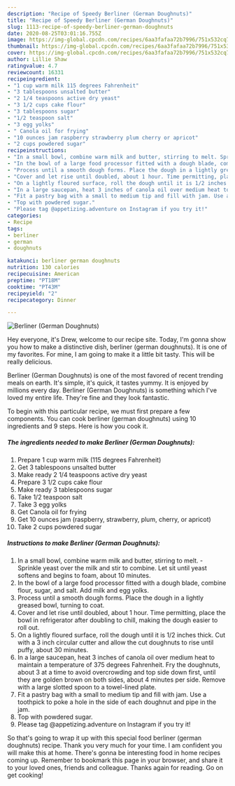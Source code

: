 ```yaml
---
description: "Recipe of Speedy Berliner (German Doughnuts)"
title: "Recipe of Speedy Berliner (German Doughnuts)"
slug: 1113-recipe-of-speedy-berliner-german-doughnuts
date: 2020-08-25T03:01:16.755Z
image: https://img-global.cpcdn.com/recipes/6aa3fafaa72b7996/751x532cq70/berliner-german-doughnuts-recipe-main-photo.jpg
thumbnail: https://img-global.cpcdn.com/recipes/6aa3fafaa72b7996/751x532cq70/berliner-german-doughnuts-recipe-main-photo.jpg
cover: https://img-global.cpcdn.com/recipes/6aa3fafaa72b7996/751x532cq70/berliner-german-doughnuts-recipe-main-photo.jpg
author: Lillie Shaw
ratingvalue: 4.7
reviewcount: 16331
recipeingredient:
- "1 cup warm milk 115 degrees Fahrenheit"
- "3 tablespoons unsalted butter"
- "2 1/4 teaspoons active dry yeast"
- "3 1/2 cups cake flour"
- "3 tablespoons sugar"
- "1/2 teaspoon salt"
- "3 egg yolks"
- " Canola oil for frying"
- "10 ounces jam raspberry strawberry plum cherry or apricot"
- "2 cups powdered sugar"
recipeinstructions:
- "In a small bowl, combine warm milk and butter, stirring to melt. Sprinkle yeast over the milk and stir to combine. Let sit until yeast softens and begins to foam, about 10 minutes."
- "In the bowl of a large food processor fitted with a dough blade, combine flour, sugar, and salt. Add milk and egg yolks."
- "Process until a smooth dough forms. Place the dough in a lightly greased bowl, turning to coat."
- "Cover and let rise until doubled, about 1 hour. Time permitting, place the bowl in refrigerator after doubling to chill, making the dough easier to roll out."
- "On a lightly floured surface, roll the dough until it is 1/2 inches thick. Cut with a 3 inch circular cutter and allow the cut doughnuts to rise until puffy, about 30 minutes."
- "In a large saucepan, heat 3 inches of canola oil over medium heat to maintain a temperature of 375 degrees Fahrenheit. Fry the doughnuts, about 3 at a time to avoid overcrowding and top side down first, until they are golden brown on both sides, about 4 minutes per side. Remove with a large slotted spoon to a towel-lined plate."
- "Fit a pastry bag with a small to medium tip and fill with jam. Use a toothpick to poke a hole in the side of each doughnut and pipe in the jam."
- "Top with powdered sugar."
- "Please tag @appetizing.adventure on Instagram if you try it!"
categories:
- Recipe
tags:
- berliner
- german
- doughnuts

katakunci: berliner german doughnuts 
nutrition: 130 calories
recipecuisine: American
preptime: "PT18M"
cooktime: "PT43M"
recipeyield: "2"
recipecategory: Dinner

---
```



![Berliner (German Doughnuts)](https://img-global.cpcdn.com/recipes/6aa3fafaa72b7996/751x532cq70/berliner-german-doughnuts-recipe-main-photo.jpg)

Hey everyone, it's Drew, welcome to our recipe site. Today, I'm gonna show you how to make a distinctive dish, berliner (german doughnuts). It is one of my favorites. For mine, I am going to make it a little bit tasty. This will be really delicious.



Berliner (German Doughnuts) is one of the most favored of recent trending meals on earth. It's simple, it's quick, it tastes yummy. It is enjoyed by millions every day. Berliner (German Doughnuts) is something which I've loved my entire life. They're fine and they look fantastic.


To begin with this particular recipe, we must first prepare a few components. You can cook berliner (german doughnuts) using 10 ingredients and 9 steps. Here is how you cook it.

<!--inarticleads1-->

##### The ingredients needed to make Berliner (German Doughnuts):

1. Prepare 1 cup warm milk (115 degrees Fahrenheit)
1. Get 3 tablespoons unsalted butter
1. Make ready 2 1/4 teaspoons active dry yeast
1. Prepare 3 1/2 cups cake flour
1. Make ready 3 tablespoons sugar
1. Take 1/2 teaspoon salt
1. Take 3 egg yolks
1. Get  Canola oil for frying
1. Get 10 ounces jam (raspberry, strawberry, plum, cherry, or apricot)
1. Take 2 cups powdered sugar




<!--inarticleads2-->

##### Instructions to make Berliner (German Doughnuts):

1. In a small bowl, combine warm milk and butter, stirring to melt. - Sprinkle yeast over the milk and stir to combine. Let sit until yeast softens and begins to foam, about 10 minutes.
1. In the bowl of a large food processor fitted with a dough blade, combine flour, sugar, and salt. Add milk and egg yolks.
1. Process until a smooth dough forms. Place the dough in a lightly greased bowl, turning to coat.
1. Cover and let rise until doubled, about 1 hour. Time permitting, place the bowl in refrigerator after doubling to chill, making the dough easier to roll out.
1. On a lightly floured surface, roll the dough until it is 1/2 inches thick. Cut with a 3 inch circular cutter and allow the cut doughnuts to rise until puffy, about 30 minutes.
1. In a large saucepan, heat 3 inches of canola oil over medium heat to maintain a temperature of 375 degrees Fahrenheit. Fry the doughnuts, about 3 at a time to avoid overcrowding and top side down first, until they are golden brown on both sides, about 4 minutes per side. Remove with a large slotted spoon to a towel-lined plate.
1. Fit a pastry bag with a small to medium tip and fill with jam. Use a toothpick to poke a hole in the side of each doughnut and pipe in the jam.
1. Top with powdered sugar.
1. Please tag @appetizing.adventure on Instagram if you try it!




So that's going to wrap it up with this special food berliner (german doughnuts) recipe. Thank you very much for your time. I am confident you will make this at home. There's gonna be interesting food in home recipes coming up. Remember to bookmark this page in your browser, and share it to your loved ones, friends and colleague. Thanks again for reading. Go on get cooking!
